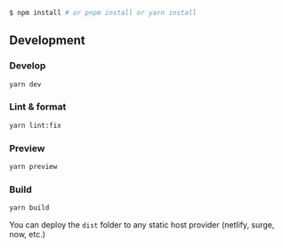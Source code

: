 ```bash
$ npm install # or pnpm install or yarn install
```

## Development

### Develop

```bash
yarn dev
```

### Lint & format

```bash
yarn lint:fix
```

### Preview

```bash
yarn preview
```

### Build

```bash
yarn build
```

You can deploy the `dist` folder to any static host provider (netlify, surge, now, etc.)
